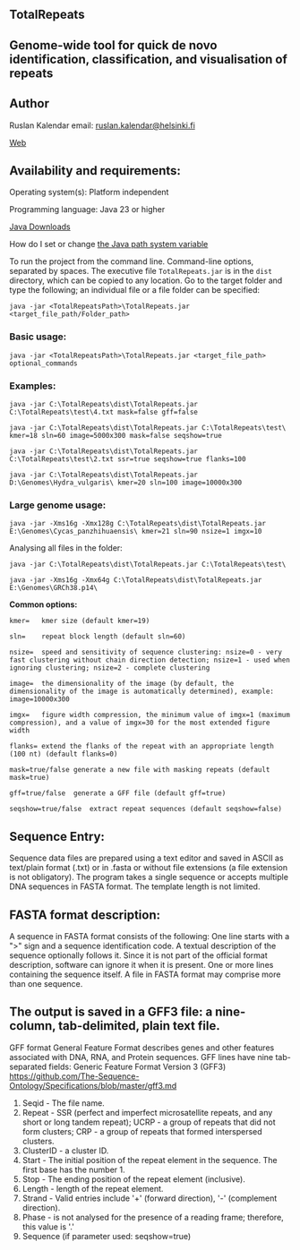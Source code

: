 ## TotalRepeats
## Genome-wide tool for quick de novo identification, classification, and visualisation of repeats

## Author
Ruslan Kalendar 
email: ruslan.kalendar@helsinki.fi

[Web](http://primerdigital.com/tools/repeats.html)

## Availability and requirements:

Operating system(s): Platform independent

Programming language: Java 23 or higher

[Java Downloads](https://www.oracle.com/java/technologies/downloads/)


How do I set or change [the Java path system variable](https://www.java.com/en/download/help/path.html)


To run the project from the command line. Command-line options, separated by spaces. 
The executive file ```TotalRepeats.jar``` is in the ```dist``` directory, which can be copied to any location. 
Go to the target folder and type the following; an individual file or a file folder can be specified:

```java -jar <TotalRepeatsPath>\TotalRepeats.jar <target_file_path/Folder_path>```


### Basic usage:

```java -jar <TotalRepeatsPath>\TotalRepeats.jar <target_file_path> optional_commands```


### Examples:
```
java -jar C:\TotalRepeats\dist\TotalRepeats.jar C:\TotalRepeats\test\4.txt mask=false gff=false

java -jar C:\TotalRepeats\dist\TotalRepeats.jar C:\TotalRepeats\test\ kmer=18 sln=60 image=5000x300 mask=false seqshow=true

java -jar C:\TotalRepeats\dist\TotalRepeats.jar C:\TotalRepeats\test\2.txt ssr=true seqshow=true flanks=100

java -jar C:\TotalRepeats\dist\TotalRepeats.jar D:\Genomes\Hydra_vulgaris\ kmer=20 sln=100 image=10000x300

```

### Large genome usage:
```
java -jar -Xms16g -Xmx128g C:\TotalRepeats\dist\TotalRepeats.jar E:\Genomes\Cycas_panzhihuaensis\ kmer=21 sln=90 nsize=1 imgx=10 
```

Analysing all files in the folder:

```
java -jar C:\TotalRepeats\dist\TotalRepeats.jar C:\TotalRepeats\test\ 

java -jar -Xms16g -Xmx64g C:\TotalRepeats\dist\TotalRepeats.jar E:\Genomes\GRCh38.p14\
```


**Common options:**

```
kmer=	kmer size (default kmer=19)

sln=	repeat block length (default sln=60)

nsize=	speed and sensitivity of sequence clustering: nsize=0 - very fast clustering without chain direction detection; nsize=1 - used when ignoring clustering; nsize=2 - complete clustering

image=	the dimensionality of the image (by default, the dimensionality of the image is automatically determined), example: image=10000x300

imgx=	figure width compression, the minimum value of imgx=1 (maximum compression), and a value of imgx=30 for the most extended figure width

flanks=	extend the flanks of the repeat with an appropriate length (100 nt) (default flanks=0)

mask=true/false	generate a new file with masking repeats (default mask=true)

gff=true/false	generate a GFF file (default gff=true)

seqshow=true/false	extract repeat sequences (default seqshow=false)

```

## Sequence Entry:

Sequence data files are prepared using a text editor and saved in ASCII as text/plain format (.txt) or in .fasta or without file extensions (a file extension is not obligatory). The program takes a single sequence or accepts multiple DNA sequences in FASTA format. The template length is not limited.

## FASTA format description:
A sequence in FASTA format consists of the following:
One line starts with a ">" sign and a sequence identification code. A textual description of the sequence optionally follows it. Since it is not part of the official format description, software can ignore it when it is present.
One or more lines containing the sequence itself. A file in FASTA format may comprise more than one sequence.



## The output is saved in a GFF3 file: a nine-column, tab-delimited, plain text file. 
 
GFF format General Feature Format describes genes and other features associated with DNA, RNA, and Protein sequences. GFF lines have nine tab-separated fields:
Generic Feature Format Version 3 (GFF3) 
https://github.com/The-Sequence-Ontology/Specifications/blob/master/gff3.md
1. Seqid - The file name.
2. Repeat - SSR (perfect and imperfect microsatellite repeats, and any short or long tandem repeat); UCRP - a group of repeats that did not form clusters; CRP - a group of repeats that formed interspersed clusters.
3. ClusterID - a cluster ID.
4. Start - The initial position of the repeat element in the sequence. The first base has the number 1.
5. Stop - The ending position of the repeat element (inclusive).
6. Length - length of the repeat element.
7. Strand - Valid entries include '+' (forward direction), '-' (complement direction).
8. Phase -  is not analysed for the presence of a reading frame; therefore, this value is '.'
9. Sequence (if parameter used: seqshow=true)
